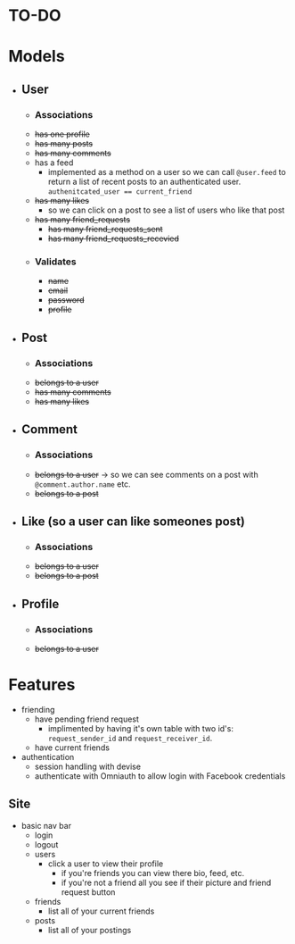 # TO-DO

# Models
* ## User
    * ### Associations
    * ~~has one profile~~
    * ~~has many posts~~
    * ~~has many comments~~
    * has a feed
        * implemented as a method on a user so we can call `@user.feed` to return a list of recent posts to an authenticated user. `authenitcated_user == current_friend`
    * ~~has many likes~~
        * so we can click on a post to see a list of users who like that post
    * ~~has many friend_requests~~
        * ~~has many friend_requests_sent~~
        * ~~has many friend_requests_recevied~~
    * ### Validates 
        * ~~name~~
        * ~~email~~
        * ~~password~~
        * ~~profile~~
* ## Post
    * ### Associations
    * ~~belongs to a user~~
    * ~~has many comments~~
    * ~~has many likes~~
* ## Comment
    * ### Associations
    * ~~belongs to a user~~ -> so we can see comments on a post with `@comment.author.name` etc. 
    * ~~belongs to a post~~
* ## Like (so a user can like someones post)
    * ### Associations
    * ~~belongs to a user~~
    * ~~belongs to a post~~
* ## Profile
    * ### Associations
    * ~~belongs to a user~~

# Features
* friending 
    * have pending friend request  
        * implimented by having it's own table with two id's: `request_sender_id` and `request_receiver_id`.
    * have current friends 
* authentication
    * session handling with devise 
    * authenticate with Omniauth to allow login with Facebook credentials 

## Site
* basic nav bar
    * login
    * logout
    * users
        * click a user to view their profile 
            * if you're friends you can view there bio, feed, etc. 
            * if you're not a friend all you see if their picture and friend request button
    * friends
        * list all of your current friends
    * posts
        * list all of your postings
    
